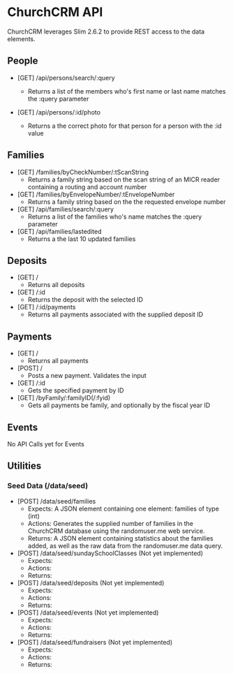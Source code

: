 # ChurchCRM API
ChurchCRM leverages Slim 2.6.2 to provide REST access to the data elements.

## People
* [GET] /api/persons/search/:query
  * Returns a list of the members who's first name or last name matches the :query parameter

* [GET] /api/persons/:id/photo
  * Returns a the correct photo for that person for a person with the :id value

## Families

* [GET] /families/byCheckNumber/:tScanString
  * Returns a family string based on the scan string of an MICR reader containing a routing and account number
* [GET] /families/byEnvelopeNumber/:tEnvelopeNumber
  * Returns a family string based on the the requested envelope number
* [GET] /api/families/search/:query
  * Returns a list of the families who's name matches the :query parameter
* [GET] /api/families/lastedited
  * Returns a the last 10 updated families 

## Deposits
* [GET] /
  * Returns all deposits
* [GET] /:id
  * Returns the deposit with the selected ID
* [GET] /:id/payments
  * Returns all payments associated with the supplied deposit ID

## Payments
* [GET] /
  * Returns all payments
* [POST] / 
  * Posts a new payment.  Validates the input
* [GET] /:id
  * Gets the specified payment by ID
* [GET] /byFamily/:familyID(/:fyid)
  * Gets all payments be family, and optionally by the fiscal year ID

 

## Events
No API Calls yet for Events

## Utilities
### Seed Data (/data/seed)
* [POST] /data/seed/families
  * Expects: A JSON element containing one element: families of type (int)
  * Actions: Generates the supplied number of families in the ChurchCRM database using the randomuser.me web service.
  * Returns: A JSON element containing statistics about the families added, as well as the raw data from the  randomuser.me data query.
* [POST] /data/seed/sundaySchoolClasses (Not yet implemented)
  * Expects:
  * Actions:
  * Returns:
* [POST] /data/seed/deposits (Not yet implemented)
  * Expects:
  * Actions:
  * Returns:
* [POST] /data/seed/events (Not yet implemented)
  * Expects:
  * Actions:
  * Returns:
* [POST] /data/seed/fundraisers (Not yet implemented)
  * Expects:
  * Actions:
  * Returns: